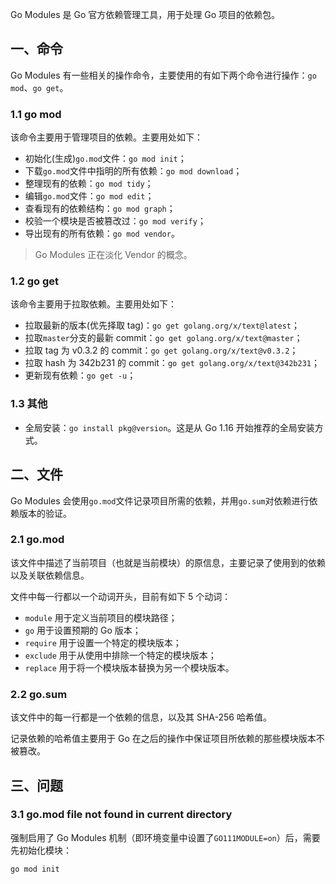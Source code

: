 Go Modules 是 Go 官方依赖管理工具，用于处理 Go 项目的依赖包。

## 一、命令

Go Modules 有一些相关的操作命令，主要使用的有如下两个命令进行操作：`go mod`、`go get`。

### 1.1 go mod

该命令主要用于管理项目的依赖。主要用处如下：

* 初始化(生成)`go.mod`文件：`go mod init`；
* 下载`go.mod`文件中指明的所有依赖：`go mod download`；
* 整理现有的依赖：`go mod tidy`；
* 编辑`go.mod`文件：`go mod edit`；
* 查看现有的依赖结构：`go mod graph`；
* 校验一个模块是否被篡改过：`go mod verify`；
* 导出现有的所有依赖：`go mod vendor`。

> Go Modules 正在淡化 Vendor 的概念。

### 1.2 go get

该命令主要用于拉取依赖。主要用处如下：

* 拉取最新的版本(优先择取 tag)：`go get golang.org/x/text@latest`；
* 拉取`master`分支的最新 commit：`go get golang.org/x/text@master`；
* 拉取 tag 为 v0.3.2 的 commit：`go get golang.org/x/text@v0.3.2`；
* 拉取 hash 为 342b231 的 commit：`go get golang.org/x/text@342b231`；
* 更新现有依赖：`go get -u`；

### 1.3 其他

* 全局安装：`go install pkg@version`。这是从 Go 1.16 开始推荐的全局安装方式。

## 二、文件

Go Modules 会使用`go.mod`文件记录项目所需的依赖，并用`go.sum`对依赖进行依赖版本的验证。

### 2.1 go.mod

该文件中描述了当前项目（也就是当前模块）的原信息，主要记录了使用到的依赖以及关联依赖信息。

文件中每一行都以一个动词开头，目前有如下 5 个动词：

* `module` 用于定义当前项目的模块路径；
* `go` 用于设置预期的 Go 版本；
* `require` 用于设置一个特定的模块版本；
* `exclude` 用于从使用中排除一个特定的模块版本；
* `replace` 用于将一个模块版本替换为另一个模块版本。

### 2.2 go.sum

该文件中的每一行都是一个依赖的信息，以及其 SHA-256 哈希值。

记录依赖的哈希值主要用于 Go 在之后的操作中保证项目所依赖的那些模块版本不被篡改。

## 三、问题

### 3.1 go.mod file not found in current directory

强制启用了 Go Modules 机制（即环境变量中设置了`GO111MODULE=on`）后，需要先初始化模块：

```shell
go mod init
```


